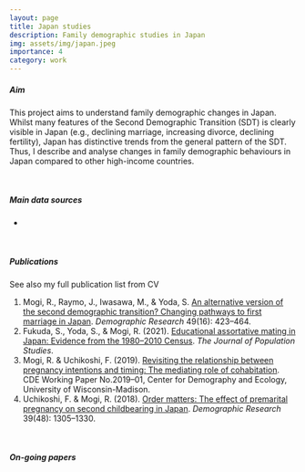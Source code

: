```yaml
---
layout: page
title: Japan studies
description: Family demographic studies in Japan
img: assets/img/japan.jpeg
importance: 4
category: work
---
```


##### **Aim**

This project aims to understand family demographic changes in Japan. Whilst many features of the Second Demographic Transition (SDT) is clearly visible in Japan (e.g., declining marriage, increasing divorce, declining fertility), Japan has distinctive trends from the general pattern of the SDT. Thus, I describe and analyse changes in family demographic behaviours in Japan compared to other high-income countries.

<br />

##### **Main data sources**

- []()

<br />

##### **Publications**

See also my full publication list from CV
1. Mogi, R., Raymo, J., Iwasawa, M., & Yoda, S. [An alternative version of the second demographic transition? Changing pathways to first marriage in Japan](https://www.demographic-research.org/articles/volume/49/16/). *Demographic Research* 49(16): 423–464. 
2. Fukuda, S., Yoda, S., & Mogi, R. (2021). [Educational assortative mating in Japan: Evidence from the 1980–2010 Census](https://www.jstage.jst.go.jp/article/jps/advpub/0/advpub_2101001/_article/-char/en). *The Journal of Population Studies*.
3. Mogi, R. & Uchikoshi, F. (2019). [Revisiting the relationship between pregnancy intentions and timing: The mediating role of cohabitation](https://cde.wisc.edu/wp-content/uploads/sites/839/2019/11/cde-working-paper-2019-01-1.pdf). CDE Working Paper No.2019–01, Center for Demography and Ecology, University of Wisconsin-Madison.
4. Uchikoshi, F. & Mogi, R. (2018). [Order matters: The effect of premarital pregnancy on second childbearing in Japan](https://www.demographic-research.org/volumes/vol39/48/). *Demographic Research* 39(48): 1305–1330.

<br />

##### **On-going papers**


